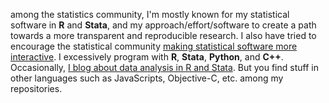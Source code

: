 among the statistics community, I'm mostly known for my statistical software in __R__ and __Stata__, and my approach/effort/software to create a path towards a more transparent and reproducible research. I also have tried to encourage the statistical community [making statistical software more interactive](https://journals.sagepub.com/doi/full/10.1177/1536867X19830891). I excessively program with __R__, __Stata__, __Python__, and __C++__. Occasionally, [I blog about data analysis in R and Stata](http://www.haghish.com/home.php). But you find stuff in other languages such as JavaScripts, Objective-C, etc. among my repositories. 

